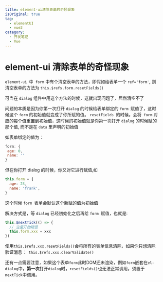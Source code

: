 ```yaml
---
title: element-ui清除表单的奇怪现象
isOriginal: true
tag:
  - elementUI
  - vue2
category:
  - 开发笔记
  - Vue
---
```


# element-ui 清除表单的奇怪现象

`element-ui `中` form` 中有个清空表单的方法，即假如给表单一个 `ref='form'`, 则清空表单的方法为 `this.$refs.form.resetFields()`

可当在 `dialog` 组件中用这个方法的时候，这就出现问题了，居然清空不了

问题的本质是因为你第一次打开 `dialog` 的时候给表单绑定的 `form `赋值了，这时候这个 `form` 的初始值就变成了你所赋的值。 `resetFields `的时候，会将` form` 对应的每个值重置到初始值，这时候的初始值就是你第一次打开 `dialog` 的时候赋的那个值, 而不是在 `data` 里声明的初始值

如表单绑定的值为：

```js
form: {
 age: 0,
 name: ''
}
```

但在你打开 dialog 的时候，你又对它进行赋值,如

```js
this.form = {
  age: 23,
  name: 'frank',
}
```

这个时候 `form `表单会默认这个新赋的值为初始值

解决方式是，等 `dialog` 已经初始化之后再给 `form `赋值，也就是:

```js
this.$nextTick(() => {
  // 这里开始赋值
  this.form.xxx = xxx
})
```

使用`this.$refs.xxx.resetFields()`会将所有的表单信息清除，如果你只想清除验证消息：` this.$refs.xxx.clearValidate()`

还有一点需要注意，如果这个表单`form`此时DOM还未渲染，例如`form`嵌套在`el-dialog`中，**第一次**打开`dialog`时，`resetFields()`也无法正常调用，须置于`nextTick`中调用。
